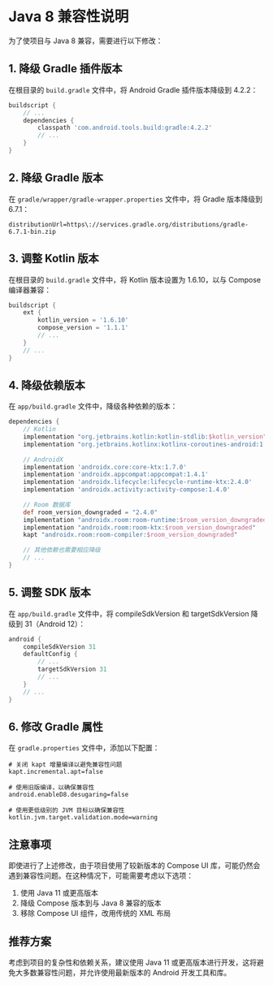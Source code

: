 # Java 8 兼容性说明

为了使项目与 Java 8 兼容，需要进行以下修改：

## 1. 降级 Gradle 插件版本

在根目录的 `build.gradle` 文件中，将 Android Gradle 插件版本降级到 4.2.2：

```gradle
buildscript {
    // ...
    dependencies {
        classpath 'com.android.tools.build:gradle:4.2.2'
        // ...
    }
}
```

## 2. 降级 Gradle 版本

在 `gradle/wrapper/gradle-wrapper.properties` 文件中，将 Gradle 版本降级到 6.7.1：

```properties
distributionUrl=https\://services.gradle.org/distributions/gradle-6.7.1-bin.zip
```

## 3. 调整 Kotlin 版本

在根目录的 `build.gradle` 文件中，将 Kotlin 版本设置为 1.6.10，以与 Compose 编译器兼容：

```gradle
buildscript {
    ext {
        kotlin_version = '1.6.10'
        compose_version = '1.1.1'
        // ...
    }
    // ...
}
```

## 4. 降级依赖版本

在 `app/build.gradle` 文件中，降级各种依赖的版本：

```gradle
dependencies {
    // Kotlin
    implementation "org.jetbrains.kotlin:kotlin-stdlib:$kotlin_version"
    implementation "org.jetbrains.kotlinx:kotlinx-coroutines-android:1.5.0"
    
    // AndroidX
    implementation 'androidx.core:core-ktx:1.7.0'
    implementation 'androidx.appcompat:appcompat:1.4.1'
    implementation 'androidx.lifecycle:lifecycle-runtime-ktx:2.4.0'
    implementation 'androidx.activity:activity-compose:1.4.0'
    
    // Room 数据库
    def room_version_downgraded = "2.4.0"
    implementation "androidx.room:room-runtime:$room_version_downgraded"
    implementation "androidx.room:room-ktx:$room_version_downgraded"
    kapt "androidx.room:room-compiler:$room_version_downgraded"
    
    // 其他依赖也需要相应降级
    // ...
}
```

## 5. 调整 SDK 版本

在 `app/build.gradle` 文件中，将 compileSdkVersion 和 targetSdkVersion 降级到 31（Android 12）：

```gradle
android {
    compileSdkVersion 31
    defaultConfig {
        // ...
        targetSdkVersion 31
        // ...
    }
    // ...
}
```

## 6. 修改 Gradle 属性

在 `gradle.properties` 文件中，添加以下配置：

```properties
# 关闭 kapt 增量编译以避免兼容性问题
kapt.incremental.apt=false

# 使用旧版编译，以确保兼容性
android.enableD8.desugaring=false

# 使用更低级别的 JVM 目标以确保兼容性
kotlin.jvm.target.validation.mode=warning
```

## 注意事项

即使进行了上述修改，由于项目使用了较新版本的 Compose UI 库，可能仍然会遇到兼容性问题。在这种情况下，可能需要考虑以下选项：

1. 使用 Java 11 或更高版本
2. 降级 Compose 版本到与 Java 8 兼容的版本
3. 移除 Compose UI 组件，改用传统的 XML 布局

## 推荐方案

考虑到项目的复杂性和依赖关系，建议使用 Java 11 或更高版本进行开发，这将避免大多数兼容性问题，并允许使用最新版本的 Android 开发工具和库。 